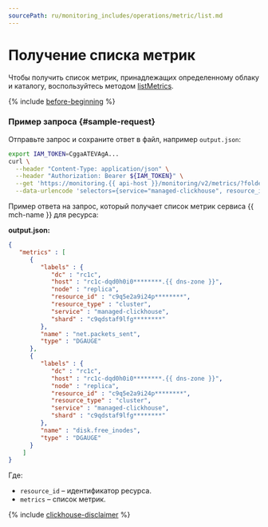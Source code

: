 ```yaml
---
sourcePath: ru/monitoring_includes/operations/metric/list.md
---
```

# Получение списка метрик

Чтобы получить список метрик, принадлежащих определенному облаку и каталогу, воспользуйтесь методом [listMetrics](../../api-ref/MetricsMeta/listMetrics.md).

{% include [before-beginning](../../../_includes/monitoring/before-beginning.md) %}

### Пример запроса {#sample-request}

Отправьте запрос и сохраните ответ в файл, например `output.json`:

```bash
export IAM_TOKEN=CggaATEVAgA...
curl \
  --header "Content-Type: application/json" \
  --header "Authorization: Bearer ${IAM_TOKEN}" \
  --get 'https://monitoring.{{ api-host }}/monitoring/v2/metrics/?folderId=b1gucmd4tma1********&pageSize=200' \
  --data-urlencode 'selectors={service="managed-clickhouse", resource_id="c9q5e2a9i24p********"}' > output.json
```

Пример ответа на запрос, который получает список метрик сервиса {{ mch-name }} для ресурса:

**output.json:**
```json
{
   "metrics" : [
      {
         "labels" : {
            "dc" : "rc1c",
            "host" : "rc1c-dqd0h0i0********.{{ dns-zone }}",
            "node" : "replica",
            "resource_id" : "c9q5e2a9i24p********",
            "resource_type" : "cluster",
            "service" : "managed-clickhouse",
            "shard" : "c9qdstaf9lfg********"
         },
         "name" : "net.packets_sent",
         "type" : "DGAUGE"
      },
      {
         "labels" : {
            "dc" : "rc1c",
            "host" : "rc1c-dqd0h0i0********.{{ dns-zone }}",
            "node" : "replica",
            "resource_id" : "c9q5e2a9i24p********",
            "resource_type" : "cluster",
            "service" : "managed-clickhouse",
            "shard" : "c9qdstaf9lfg********"
         },
         "name" : "disk.free_inodes",
         "type" : "DGAUGE"
      }
    ]
}
```

Где:

* `resource_id` – идентификатор ресурса.
* `metrics` – список метрик.

{% include [clickhouse-disclaimer](../../../_includes/clickhouse-disclaimer.md) %}
